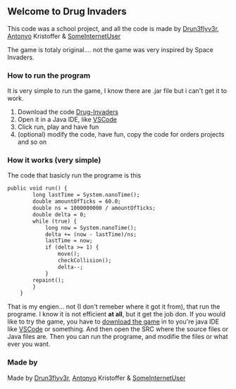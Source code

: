 ## Welcome to Drug Invaders

This code was a school project, and all the code is made by [Drun3flyv3r](https://github.com/dron3flyv3r), [Antonyo](https://github.com/AntonyoDK) Kristoffer & [SomeInternetUser](https://github.com/SomeInternetUser)

The game is totaly original.... not the game was very inspired by Space Invaders.

### How to run the program
It is very simple to run the game, I know there are .jar file but i can't get it to work.

1. Download the code [Drug-Invaders](https://github.com/dron3flyv3r/Drug-Invaders)
2. Open it in a Java IDE, like [VSCode](https://code.visualstudio.com/)
3. Click run, play and have fun
4. (optional) modify the code, have fun, copy the code for orders projects and so on

### How it works (very simple)

The code that basicly run the programe is this

```markdown
public void run() {
        long lastTime = System.nanoTime();
        double amountOfTicks = 60.0;
        double ns = 1000000000 / amountOfTicks; 
        double delta = 0;
        while (true) {
            long now = System.nanoTime();
            delta += (now - lastTime)/ns;
            lastTime = now;
            if (delta >= 1) {
                move();
                checkCollision();
                delta--;
            }
        repaint();
        }        
    }
```

That is my engien... not (I don't remeber where it got it from), that run the programe. I know it is not efficient **at all**, but it get the job don. If you would like to try the game, you have to [download the game](https://github.com/dron3flyv3r/Drug-Invaders) in to you're java IDE like [VSCode](https://code.visualstudio.com/) or something. And then open the SRC where the source files or Java files are. Then you can run the programe, and modifie the files or what ever you want.

### Made by
Made by [Drun3flyv3r](https://github.com/dron3flyv3r), [Antonyo](https://github.com/AntonyoDK) Kristoffer & [SomeInternetUser](https://github.com/SomeInternetUser)
